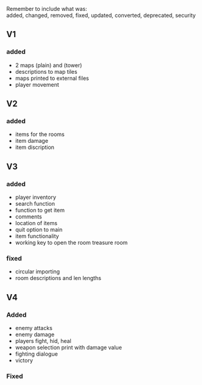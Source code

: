 Remember to include what was:\
added, changed, removed, fixed, updated, converted, deprecated, security

## V1
### added 
- 2 maps (plain) and (tower)
- descriptions to map tiles
- maps printed to external files
- player movement



## V2
### added 
- items for the rooms
- item damage
- item discription


## V3
### added
- player inventory
- search function
- function to get item
- comments
- location of items
- quit option to main
- item functionality 
- working key to open the room treasure room

### fixed
- circular importing
- room descriptions and len lengths


## V4
### Added
- enemy attacks
- enemy damage
- players fight, hid, heal
- weapon selection print with damage value
- fighting dialogue
- victory

### Fixed





